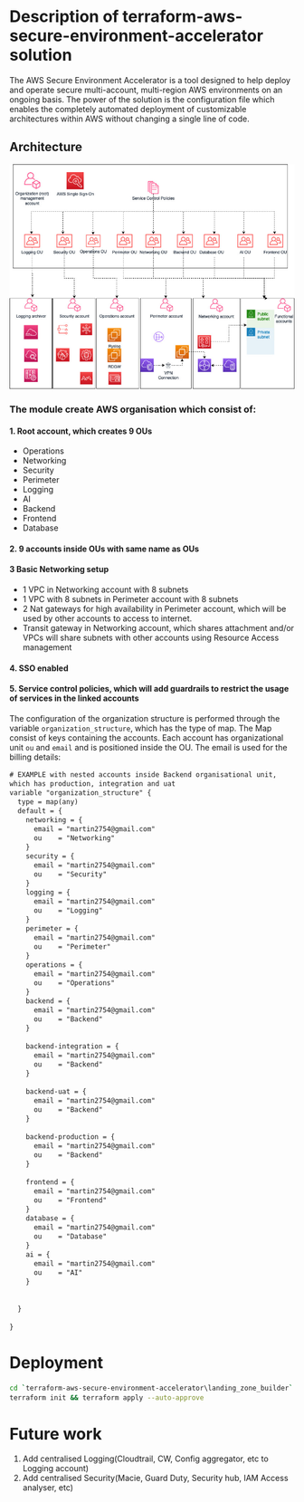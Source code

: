 # Description of terraform-aws-secure-environment-accelerator solution
The AWS Secure Environment Accelerator is a tool designed to help deploy and operate secure multi-account, multi-region AWS environments on an ongoing basis. The power of the solution is the configuration file which enables the completely automated deployment of customizable architectures within AWS without changing a single line of code.
## Architecture
![Architecture](terraform_secure_environment_accelerator.jpg)
### The module create AWS organisation which consist of:
#### 1. Root account, which creates 9 OUs
- Operations
- Networking
- Security
- Perimeter
- Logging
- AI
- Backend
- Frontend
- Database
#### 2. 9 accounts inside OUs with same name as OUs
#### 3 Basic Networking setup
- 1 VPC in Networking account with 8 subnets
- 1 VPC with 8 subnets in Perimeter account with 8 subnets
- 2 Nat gateways for high availability in Perimeter account, which will be used by other accounts to access to internet.
- Transit gateway in Networking account, which shares attachment and/or VPCs will share subnets with other accounts using 
Resource Access management
#### 4. SSO enabled
#### 5. Service control policies, which will add guardrails to restrict the usage of services in the linked accounts

The configuration of the organization structure is performed through the variable `organization_structure`, which
has the type of map.
The Map consist of keys containing the accounts. 
Each account has organizational unit `ou` and `email` and is positioned inside the OU. 
The email is used for the billing details:
```hcl
# EXAMPLE with nested accounts inside Backend organisational unit, which has production, integration and uat
variable "organization_structure" {
  type = map(any)
  default = {
    networking = {
      email = "martin2754@gmail.com"
      ou    = "Networking"
    }
    security = {
      email = "martin2754@gmail.com"
      ou    = "Security"
    }
    logging = {
      email = "martin2754@gmail.com"
      ou    = "Logging"
    }
    perimeter = {
      email = "martin2754@gmail.com"
      ou    = "Perimeter"
    }
    operations = {
      email = "martin2754@gmail.com"
      ou    = "Operations"
    }
    backend = {
      email = "martin2754@gmail.com"
      ou    = "Backend"
    }

    backend-integration = {
      email = "martin2754@gmail.com"
      ou    = "Backend"
    }

    backend-uat = {
      email = "martin2754@gmail.com"
      ou    = "Backend"
    }

    backend-production = {
      email = "martin2754@gmail.com"
      ou    = "Backend"
    }

    frontend = {
      email = "martin2754@gmail.com"
      ou    = "Frontend"
    }
    database = {
      email = "martin2754@gmail.com"
      ou    = "Database"
    }
    ai = {
      email = "martin2754@gmail.com"
      ou    = "AI"
    }


  }

}
```
# Deployment
```bash
cd `terraform-aws-secure-environment-accelerator\landing_zone_builder`
terraform init && terraform apply --auto-approve
```
# Future work
1. Add centralised Logging(Cloudtrail, CW, Config aggregator, etc to Logging account)
2. Add centralised Security(Macie, Guard Duty, Security hub, IAM Access analyser, etc)
